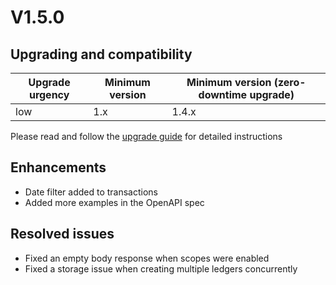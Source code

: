 # V1.5.0

## Upgrading and compatibility

| Upgrade urgency | Minimum version | Minimum version (zero-downtime upgrade) |
| --- | --- | --- |
| low | 1.x | 1.4.x |

Please read and follow the [upgrade guide](https://docs.formance.com/oss/ledger/operations/upgrade) for detailed instructions

## Enhancements

- Date filter added to transactions
- Added more examples in the OpenAPI spec

## Resolved issues

- Fixed an empty body response when scopes were enabled
- Fixed a storage issue when creating multiple ledgers concurrently
